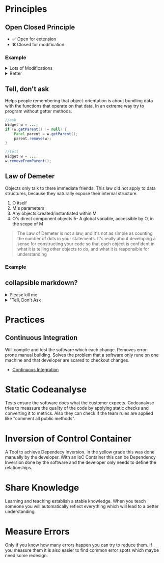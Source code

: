 # Principles
## Open Closed Principle
  * :white_check_mark: Open for extension
  * :x: Closed for modification

### Example

<details><summary>Lots of Modifications</summary>
<p>

```java
public class Rectangle {
    public double getWidth();
    public double getHeight();
}

public class Circle {
    public double getRadius();
}


public class AreaCalculator {
    public double Area(Object[] shapes) {
        double area = 0;
        foreach(Object shape: shapes) {
            if (shape is Rectangle) {
                Rectangle rectangle = (Rectangle) shape;
                area += rectangle.getWidth() * rectangle.getHeight();
            } else {
                Circle circle = (Circle) shape;
                area += circle.getRadius() * circle.getRadius() * Math.PI;
            } //here you can add new calculations :) 
        }
        return area;
    }
}
```

</p>
</details>

<details><summary>Better</summary>
<p>

```java
public interface Shape {
    public double getArea();
}


public class Rectangle implements Shape {
    private double width;
    private doulbe height;

    public double getArea() {
        return width * height;
    }
}

public class Circle implements Shape {
    private double radius;
    public double getArea() {
        return radius * radius * Math.PI;
    }
}

//if you need a new shape you can create a new one by extending. you do not need to change anything existing. Horray.
public class AreaCalculator {
    public double Area(Shape[] shapes) {
        double area = 0;
        foreach(Shape shape: shapes) {
            area += shape.getArea();
        }
        return area;
    }
}
```

</p>
</details>

## Tell, don't ask
Helps people remembering that object-orientation is about bundling data with the functions that operate on that data. 
In an extreme way try to program without getter methods.

```java
//ask
Widget w = ...;
if (w.getParent() != null) {
    Panel parent = w.getParent();
    parent.remove(w);
}
```

```java
//tell
Widget w = ...;
w.removeFromParent();
```

## Law of Demeter
Objects only talk to there immediate friends. 
This law did not apply to data structures, because they naturally expose their internal structure.

1. O itself 
2. M's parameters 
3. Any objects created/instantiated within M 
4. O's direct component objects 
5- A global variable, accessible by O, in the scope of M

> The Law of Demeter is not a law, and it's not as simple as counting the number of dots in your statements.
> It's really about developing a sense for constructing your code so that each object is confident in what it is telling other objects to do, 
> and what it is responsible for understanding

### Example
## collapsible markdown?

<details><summary>Please kill me</summary>
<p>

```java
Options opts = ctxt.getOptions();
File scratchDir = opts.getScratchDir();
final String outputDir = scratchDir.getAbsolutePath();
String outFile = outputDir + "/" + className.replace('.', '/') + ".class";
FileOutputStream fout = new FileOutputStream(outFile);
BufferedOutputStream bos = new BufferedOutputStream(fout);
```

</p>
</details>

<details><summary>"Tell, Don't Ask</summary>
<p>

```java
BufferedOutputStream bos = ctxt.createScratchFileStream(classFileName);
```

</p>
</details>

# Practices
## Continuous Integration
Will compile and test the software which each change.
Removes error-prone manual building. 
Solves the problem that a software only rune on one machine and that developer are scared to checkout changes.
 * [Continuous Integration](https://martinfowler.com/articles/continuousIntegration.html)
 
# Static Codeanalyse
Tests ensure the software does what the customer expects. 
Codeanalyse tries to meassure the quality of the code by applying static checks and converting it to metrics. 
Also they can check if the team rules are applied like "comment all public methods".

# Inversion of Control Container
A Tool to achieve Dependecy Inversion. In the yellow grade this was done manually by the developer. With an IoC Container this can be Dependency Inversion done by the software and the developer only needs to define the relationships.

# Share Knowledge
Learning and teaching establish a stable knowledge. 
When you teach someone you will automatically reflect everything which will lead to a better understanding.

# Measure Errors
Only if you know how many errors happen you can try to reduce them. 
If you measure them it is also easier to find common error spots which maybe need some redesign. 


